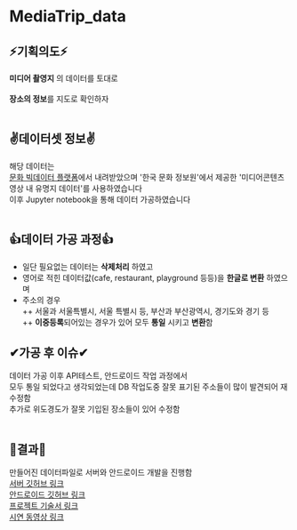 # MediaTrip_data
 
## ⚡기획의도⚡
**미디어 촬영지** 의 데이터를 토대로<br/><br/>
**장소의 정보**를 지도로 확인하자 <br/><br/>

## ✌데이터셋 정보✌
해당 데이터는<br/>
[문화 빅데이터 플랫폼](https://www.bigdata-culture.kr/bigdata/user/data_market/detail.do?id=462fe230-0334-11ee-a67e-69239d37dfae, '문화 빅데이터 플랫폼')에서 내려받았으며 '한국 문화 정보원'에서 제공한 '미디어콘텐츠 영상 내 유명지 데이터'를 사용하였습니다<br/>
이후 Jupyter notebook을 통해 데이터 가공하였습니다<br/><br/>

## 👍데이터 가공 과정👍

+ 일단 필요없는 데이터는 **삭제처리** 하였고<br/>
+ 영어로 적힌 데이터값(cafe, restaurant, playground 등등)을 **한글로 변환** 하였으며<br/>
+ 주소의 경우<br/>
++ 서울과 서울특별시, 서울 특별시 등, 부산과 부산광역시, 경기도와 경기 등<br/>
++ **이중등록**되어있는 경우가 있어 모두 **통일** 시키고 **변환**함<br/>
    
## ✔가공 후 이슈✔
데이터 가공 이후 API테스트, 안드로이드 작업 과정에서<br/>
모두 통일 되었다고 생각되었는데 DB 작업도중 잘못 표기된 주소들이 많이 발견되어 재수정함<br/>
추가로 위도경도가 잘못 기입된 장소들이 있어 수정함<br/><br/>

## 🎈결과🎈
만들어진 데이터파일로 서버와 안드로이드 개발을 진행함<br/>
[서버 깃허브 링크](https://github.com/spiegelgo/aws-media-server, '서버 깃허브 링크')<br/>
[안드로이드 깃허브 링크](https://github.com/spiegelgo/MediaTrip_android, '안드로이드 깃허브 링크')<br/>
[프로젝트 기술서 링크](https://docs.google.com/presentation/d/1LXr1Qc0jYfgcrlqNZCiGHb6zWxD_4zUnYdpqZs3dbVc/edit?usp=sharing, '프로젝트 기술서 링크')<br/>
[시연 동영상 링크](https://youtu.be/cTmRnp7LIYM, '시연동영상 링크')<br/>
